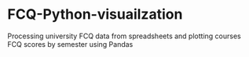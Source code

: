 # FCQ-Python-visuailzation
Processing university FCQ data from spreadsheets and plotting courses FCQ scores by semester using Pandas
